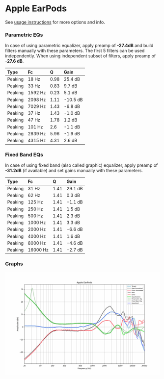 # Apple EarPods
See [usage instructions](https://github.com/jaakkopasanen/AutoEq#usage) for more options and info.

### Parametric EQs
In case of using parametric equalizer, apply preamp of **-27.4dB** and build filters manually
with these parameters. The first 5 filters can be used independently.
When using independent subset of filters, apply preamp of **-27.6 dB**.

| Type    | Fc      |    Q | Gain     |
|:--------|:--------|:-----|:---------|
| Peaking | 18 Hz   | 0.98 | 25.4 dB  |
| Peaking | 33 Hz   | 0.83 | 9.7 dB   |
| Peaking | 1592 Hz | 0.23 | 5.1 dB   |
| Peaking | 2098 Hz | 1.11 | -10.5 dB |
| Peaking | 7029 Hz | 1.43 | -6.8 dB  |
| Peaking | 37 Hz   | 1.43 | -1.0 dB  |
| Peaking | 47 Hz   | 1.78 | 1.2 dB   |
| Peaking | 101 Hz  | 2.6  | -1.1 dB  |
| Peaking | 2839 Hz | 5.96 | -1.9 dB  |
| Peaking | 4315 Hz | 4.31 | 2.6 dB   |

### Fixed Band EQs
In case of using fixed band (also called graphic) equalizer, apply preamp of **-31.2dB**
(if available) and set gains manually with these parameters.

| Type    | Fc       |    Q | Gain    |
|:--------|:---------|:-----|:--------|
| Peaking | 31 Hz    | 1.41 | 29.1 dB |
| Peaking | 62 Hz    | 1.41 | 0.3 dB  |
| Peaking | 125 Hz   | 1.41 | -1.1 dB |
| Peaking | 250 Hz   | 1.41 | 1.5 dB  |
| Peaking | 500 Hz   | 1.41 | 2.3 dB  |
| Peaking | 1000 Hz  | 1.41 | 3.3 dB  |
| Peaking | 2000 Hz  | 1.41 | -6.6 dB |
| Peaking | 4000 Hz  | 1.41 | 1.6 dB  |
| Peaking | 8000 Hz  | 1.41 | -4.6 dB |
| Peaking | 16000 Hz | 1.41 | -2.7 dB |

### Graphs
![](./Apple%20EarPods.png)